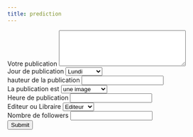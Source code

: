 ```yaml
---
title: prediction
---
```


<!--form action="https://formspree.io/{{ site.email }}" method="POST">
	<div class="fields">
		<div class="field half first">
			<label for="name">Name</label>
			<input type="text" name="name" id="name" />
		</div>
		<div class="field half">
			<label for="email">Email</label>
			<input type="text" name="_replyto" id="email" />
		</div>
		<div class="field">
			<label for="message">Message</label>
			<textarea name="message" id="message" rows="4"></textarea>
		</div>
	</div>
	<ul class="actions">
		<li><input type="submit" value="Send Message" class="primary" /></li>
		<li><input type="reset" value="Reset" /></li>
	</ul>
</form-->

<!--FORMULAIRE PROJET IRONHACK-->

<form action="/docs/dataviz-project.html" method="POST">
	<div class="form-group">
		<label for="publication">Votre publication</label>
		<textarea id="publication" name="publication"rows="5" cols="33"></textarea>	
	</div>
	<div class="form-group">
		<label for="code_jour_semaine">Jour de publication </label>
		<select class="custom-select" id="code_jour_semaine" name="code_jour_semaine">
			<option value="1">Lundi</option>
			<option value="2">Mardi</option>
			<option value="3">Mercredi</option>
			<option value="4">Jeudi</option>
			<option value="5">Vendredi</option>
			<option value="6">Samedi</option>
			<option value="7">Dimanche</option>
		</select>
	</div>
	<div class="form-group">
		<label for="publication_height">hauteur de la publication </label>
		<input type="text" id="publication_height" name="publication_height">
	</div>
	<div class="form-group">
		<label for="publication_is">La publication est </label>
		<select class="custom-select id="publication_is" name="publication_is">
			<option value="0">une image</option>
			<option value="1">une vidéo</option>
			<option value="2">un diaporama</option>
		</select>
	</div>
	<div class="form-group">
		<label for="tranche_horaire">Heure de publication </label>
		<input type="text"  id="tranche_horaire" name="tranche_horaire" > 
	</div>
	<div class="form-group">
		<label for="edi_lib">Editeur ou Libraire</label>
		<select class="custom-select" id="edi_lib" name="edi_lib">
			<option value="0">Editeur</option>
			<option value="1">Librairie</option>
		</select>
	</div>
	<div class="form-group">
		<label for="page_nb_followers_log">Nombre de followers</label>
		<input type="text" id="page_nb_followers_log" name="page_nb_followers_log">
	</div>
	<input class="btn btn-primary" type="submit" value="Submit">
	<br><br>
</form>
